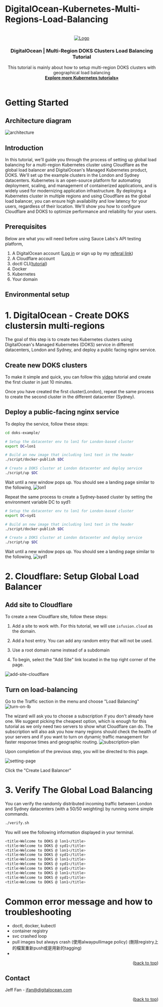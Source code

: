 # DigitalOcean-Kubernetes-Multi-Regions-Load-Balancing
<!-- <div id="top"></div> -->
<!--
*** Thanks for checking out the Best-README-Template. If you have a suggestion
*** that would make this better, please fork the repo and create a pull request
*** or simply open an issue with the tag "enhancement".
*** Don't forget to give the project a star!
*** Thanks again! Now go create something AMAZING! :D
-->



<!-- PROJECT SHIELDS -->
<!--
*** I'm using markdown "reference style" links for readability.
*** Reference links are enclosed in brackets [ ] instead of parentheses ( ).
*** See the bottom of this document for the declaration of the reference variables
*** for contributors-url, forks-url, etc. This is an optional, concise syntax you may use.
*** https://www.markdownguide.org/basic-syntax/#reference-style-links
-->
<!-- [![Contributors][contributors-shield]][contributors-url] -->
<!-- [![Forks][forks-shield]][forks-url] -->
<!-- [![Stargazers][stars-shield]][stars-url] -->
<!-- [![Issues][issues-shield]][issues-url] -->
<!-- [![MIT License][license-shield]][license-url] -->
<!-- [![LinkedIn][linkedin-shield]][linkedin-url] -->



<!-- PROJECT LOGO -->
<br />
<div align="center">
  <a href="https://saucelabs.com/resources/topics/api-testing">
    <img src="https://www.digitalocean.com/_next/static/media/logo.87a8f3b8.svg" alt="Logo" >
  </a>

<h3 align="center">DigitalOcean | Multi-Region DOKS Clusters Load Balancing Tutorial </h3>

  <p align="center">
    This tutorial is mainly about how to setup multi-region DOKS clusters with geographical load balancing
    <br />
    <a href="https://www.digitalocean.com/community/tags/kubernetes"><strong>Explore more Kubernetes tutorials»</strong></a>
    <br />
    <br />
  
  </p>
</div>

<!-- ABOUT THE PROJECT -->
<!-- ## About The Project -->

<!-- [![Product Name Screen Shot][product-screenshot]](https://example.com) -->




<!--  -->
<!-- ### Built With -->
<!--  -->
<!-- * [Next.js](https://nextjs.org/) -->
<!-- * [React.js](https://reactjs.org/) -->
<!-- * [Vue.js](https://vuejs.org/) -->
<!-- * [Angular](https://angular.io/) -->
<!-- * [Svelte](https://svelte.dev/) -->
<!-- * [Laravel](https://laravel.com) -->
<!-- * [Bootstrap](https://getbootstrap.com) -->
<!-- * [JQuery](https://jquery.com) -->
<!--  -->
<!-- <p align="right">(<a href="#top">back to top</a>)</p> -->



<!-- GETTING STARTED -->
# Getting Started


## Architecture diagram
![architecture](./assets/architecture.png)

## Introduction

In this tutorial, we'll guide you through the process of setting up global load balancing for a multi-region Kubernetes cluster using Cloudflare as the global load balancer and DigitalOcean's Managed Kubernetes product, DOKS. We'll set up the example clusters in the London and Sydney datacenters. Kubernetes is an open-source platform for automating deployment, scaling, and management of containerized applications, and is widely used for modernizing application infrastructure. By deploying a Kubernetes cluster in multiple regions and using Cloudflare as the global load balancer, you can ensure high availability and low latency for your users, regardless of their location. We'll show you how to configure Cloudflare and DOKS to optimize performance and reliability for your users.


## Prerequisites

Below are what you will need before using Sauce Labs's API testing platform,
1. A DigitalOcean account ([Log in](https://cloud.digitalocean.com/login) or sign up by my [referal link](https://m.do.co/c/7c424df00920))
2. A Cloudflare account
3. doctl CLI([tutorial](https://docs.digitalocean.com/reference/doctl/how-to/install/))
4. Docker
5. Kubernetes
6. Your domain


## Environmental setup







# 1. DigitalOcean - Create DOKS clustersin multi-regions

The goal of this step is to create two Kubernetes clusters using DigitalOcean's Managed Kubernetes (DOKS) service in different datacenters, London and Sydney, and deploy a public facing nginx service.

## Create new DOKS clusters

To make it simple and quick, you can follow this [video](https://www.youtube.com/watch?v=k50reywjO5U) tutorial and create the first cluster in just 10 minutes.

Once you have created the first cluster(London), repeat the same process to create the second cluster in the different datacenter (Sydney).

## Deploy a public-facing nginx service

To deploy the service, follow these steps:

```sh
cd doks-example/

# Setup the datacenter env to lon1 for London-based cluster
export DC=lon1

# Build an new image that including lon1 text in the header
./script/docker-publish $DC

# Create a DOKS cluster at London datacenter and deploy service
./script/up $DC
```
Wait until a new window pops up. You should see a landing page similar to the following,
![lon1](./assets/lon1.png)

Repeat the same process to create a Sydney-based cluster by setting the environment variable DC to syd1:
```sh
# Setup the datacenter env to lon1 for London-based cluster
export DC=syd1

# Build an new image that including lon1 text in the header
./script/docker-publish $DC

# Create a DOKS cluster at London datacenter and deploy service
./script/up $DC

```
Wait until a new window pops up. You should see a landing page similar to the following,
![syd1](./assets/syd1.png)


# 2. Cloudflare: Setup Global Load Balancer
## Add site to Cloudflare
To create a new Cloudflare site, follow these steps:

1. Add a site to work with. For this tutorial, we will use `isfusion.cloud` as the domain.

2. Add a host entry. You can add any random entry that will not be used.

3. Use a root domain name instead of a subdomain

4. To begin, select the "Add Site" link located in the top right corner of the page.

![add-site-cloudflare](./assets/add-site-cloudflare.png)

## Turn on load-balancing

Go to the Traffic section in the menu and choose "Load Balancing"
![turn-on-lb](./assets/turn-on-lb.png)

The wizard will ask you to choose a subscription if you don't already have one. We suggest picking the cheapest option, which is enough for this tutorial as we only need two servers to show what Cloudflare can do. The subscription will also ask you how many regions should check the health of your servers and if you want to turn on dynamic traffic management for faster response times and geographic routing.
![subscription-plan](./assets/subscription-plan.png)

Upon completion of the previous step, you will be directed to this page.

![setting-page](./assets/setting-page.png)

Click the "Create Laod Balancer"





# 3. Verify The Global Load Balancing

You can verify the randomly distributed incoming traffic between London and Sydney datacenters (with a 50/50 weighting) by running some simple commands.

```sh
./verify.sh
```
You will see the following information displayed in your terminal.

```sh
<title>Welcome to DOKS @ lon1</title>
<title>Welcome to DOKS @ syd1</title>
<title>Welcome to DOKS @ lon1</title>
<title>Welcome to DOKS @ syd1</title>
<title>Welcome to DOKS @ lon1</title>
<title>Welcome to DOKS @ syd1</title>
<title>Welcome to DOKS @ syd1</title>
<title>Welcome to DOKS @ lon1</title>
<title>Welcome to DOKS @ syd1</title>
<title>Welcome to DOKS @ lon1</title>
```

# Common error message and how to troubleshooting

- doctl, docker, kubectl
- container registry
- svc crashed loop
- pull images but always crash
(使用alwaypullimage policy)
(刪除registry上的檔案重新push或是用新的tagging)
- 

<p align="right">(<a href="#top">back to top</a>)</p>



<!-- USAGE EXAMPLES -->




<!-- CONTRIBUTING -->
<!-- ## Contributing -->
<!--  -->
<!-- <!-- <!-- <!-- Contributions are what make the open source community such an amazing place to learn, inspire, and create. Any contributions you make are **greatly appreciated**. --> 
<!--  -->
<!-- <!-- <!-- <!-- If you have a suggestion that would make this better, please fork the repo and create a pull request. You can also simply open an issue with the tag "enhancement". -->
<!-- <!-- Don't forget to give the project a star! Thanks again! --> 
<!--  -->
<!-- 1. Fork the Project -->
<!-- <!-- 2. Create your Feature Branch (`git checkout -b feature/AmazingFeature`) --> 
<!-- <!-- 3. Commit your Changes (`git commit -m 'Add some AmazingFeature'`) --> 
<!-- <!-- 4. Push to the Branch (`git push origin feature/AmazingFeature`) --> 
<!-- 5. Open a Pull Request -->
<!--  -->
<!-- <!-- <p align="right">(<a href="#top">back to top</a>)</p> --> 



<!-- LICENSE -->
<!-- ## License -->

<!-- Distributed under the MIT License. See `LICENSE.txt` for more information. -->

<!-- <p align="right">(<a href="#top">back to top</a>)</p> -->



<!-- CONTACT -->
## Contact

Jeff Fan - jfan@digitalocean.com

<p align="right">(<a href="#top">back to top</a>)</p>



<!-- ACKNOWLEDGMENTS -->
<!-- ## Acknowledgments -->
<!--  -->
<!-- * []() -->
<!-- * []() -->
<!-- * []() -->
<!--  -->
<!-- <p align="right">(<a href="#top">back to top</a>)</p> -->



<!-- MARKDOWN LINKS & IMAGES -->
<!-- https://www.markdownguide.org/basic-syntax/#reference-style-links -->
[contributors-shield]: https://img.shields.io/github/contributors/github_username/repo_name.svg?style=for-the-badge
[contributors-url]: https://github.com/github_username/repo_name/graphs/contributors
[forks-shield]: https://img.shields.io/github/forks/github_username/repo_name.svg?style=for-the-badge
[forks-url]: https://github.com/github_username/repo_name/network/members
[stars-shield]: https://img.shields.io/github/stars/github_username/repo_name.svg?style=for-the-badge
[stars-url]: https://github.com/github_username/repo_name/stargazers
[issues-shield]: https://img.shields.io/github/issues/github_username/repo_name.svg?style=for-the-badge
[issues-url]: https://github.com/github_username/repo_name/issues
[license-shield]: https://img.shields.io/github/license/github_username/repo_name.svg?style=for-the-badge
[license-url]: https://github.com/github_username/repo_name/blob/master/LICENSE.txt
[linkedin-shield]: https://img.shields.io/badge/-LinkedIn-black.svg?style=for-the-badge&logo=linkedin&colorB=555
[linkedin-url]: https://linkedin.com/in/linkedin_username
[product-screenshot]: images/screenshot.png